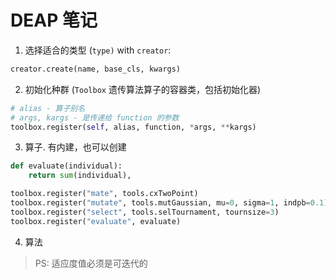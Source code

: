 # DEAP 笔记

1. 选择适合的类型 (`type)` with `creator`:

```python
creator.create(name, base_cls, kwargs)
```

2. 初始化种群 (`Toolbox` 遗传算法算子的容器类，包括初始化器)

```python
# alias - 算子别名
# args, kargs - 是传递给 function 的参数
toolbox.register(self, alias, function, *args, **kargs)
```

3. 算子. 有内建，也可以创建


```python
def evaluate(individual):
    return sum(individual),

toolbox.register("mate", tools.cxTwoPoint)
toolbox.register("mutate", tools.mutGaussian, mu=0, sigma=1, indpb=0.1)
toolbox.register("select", tools.selTournament, tournsize=3)
toolbox.register("evaluate", evaluate)
```

4. 算法

> PS: 适应度值必须是可迭代的

